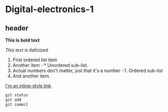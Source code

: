 # Digital-electronics-1

## header

**This is bold text**

*This text is italicized*

1. First ordered list item
2. Another item
⋅⋅* Unordered sub-list. 
1. Actual numbers don't matter, just that it's a number
⋅⋅1. Ordered sub-list
4. And another item.

[I'm an inline-style link](https://www.google.com)

``` vhdl
git status
git add
git commit
```
